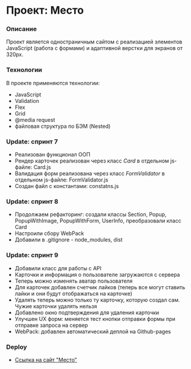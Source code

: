 # Проект: Место

### Описание

Проект является одностраничным сайтом с реализацией элементов JavaScript (работа с формами) и адаптивной верстки для экранов от 320px.

### Технологии

В проекте применяются технологии:

* JavaScript
* Validation
* Flex
* Grid
* @media request
* файловая структура по БЭМ (Nested)

### Update: спринт 7

* Реализован функционал ООП
* Рендер карточек реализован через класс *Card* в отдельном js-файле: Card.js
* Валидация форм реализована через класс *FormValidator* в отдельном js-файле: FormValidator.js
* Создан файл с константами: constatns.js

### Update: спринт 8

* Продолжаем рефакторинг: создали классы Section, Popup, PopupWithImage, PopupWithForm, UserInfo, преобразовали класс Card
* Настроили сбору WebPack
* Добавили в .gitignore - node_modules, dist

### Update: спринт 9

* Добавили класс для работы с API
* Карточки и информация о пользователе загружаются с сервера
* Теперь можно изменять аватар пользователя
* Для карточек добавлен счетчик лайков (теперь все могут ставить лайки и они будут отображаться на карточке)
* Удалять теперь можно только ту карточку, которую создал сам. Чужие карточки удалять нельзя
* Добавлено окно подтверждения для удаления карточки
* Улучшен UX форм: меняется тест кнопки отправки формы при отправке запроса на сервер
* WebPack: добавлен автоматический деплой на Github-pages


### Deploy

* [Ссылка на сайт "Место"](https://fadinalexander.github.io/mesto/)

